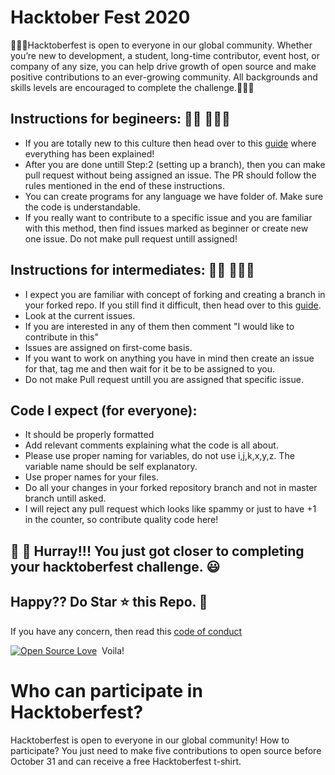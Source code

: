 # Hacktober Fest 2020
🙅🏼‍♂️Hacktoberfest is open to everyone in our global community. Whether you’re new to development, a student, long-time contributor, event host, or company of any size, you can help drive growth of open source and make positive contributions to an ever-growing community. All backgrounds and skills levels are encouraged to complete the challenge.🙅🏼‍♂️

## Instructions for begineers: 🙅🏼 🙅🏼‍♂️
- If you are totally new to this culture then head over to this [guide](CONTRIBUTING_BEGINNER.md) where everything has been explained!
- After you are done untill Step:2 (setting up a branch), then you can make pull request without being assigned an issue. The PR should follow the rules mentioned in the end of these instructions.
- You can create programs for any language we have folder of. Make sure the code is understandable.
- If you really want to contribute to a specific issue and you are familiar with this method, then find issues marked as beginner or create new one issue. Do not make pull request untill assigned!

## Instructions for intermediates: 🙅🏼 🙅🏼‍♂️
- I expect you are familiar with concept of forking and creating a branch in your forked repo. If you still find it difficult, then head over to this [guide](CONTRIBUTING_INTERMEDIATE.md).
- Look at the current issues.
- If you are interested in any of them then comment "I would like to contribute in this"
- Issues are assigned on first-come basis.
- If you want to work on anything you have in mind then create an issue for that, tag me and then wait for it be to be assigned to you. 
- Do not make Pull request untill you are assigned that specific issue.

## Code I expect (for everyone):
- It should be properly formatted
- Add relevant comments explaining what the code is all about.
- Please use proper naming for variables, do not use i,j,k,x,y,z. The variable name should be self explanatory.
- Use proper names for your files.
- Do all your changes in your forked repository branch and not in master branch untill asked.
- I will reject any pull request which looks like spammy or just to have +1 in the counter, so contribute quality code here!

## 👑 👑 Hurray!!! You just got closer to completing your hacktoberfest challenge. 😃

## Happy?? Do Star ⭐ this Repo. 🤩

If you have any concern, then read this [code of conduct](CODE_OF_CONDUCT.md)

[![Open Source Love](https://badges.frapsoft.com/os/v1/open-source.svg?v=102)](https://hacktoberfest.netlify.com/)&nbsp;
Voila!
# Who can participate in Hacktoberfest?
Hacktoberfest is open to everyone in our global community! 
How to participate? You just need to make five contributions
to open source before October 31 and can receive a free Hacktoberfest t-shirt.
